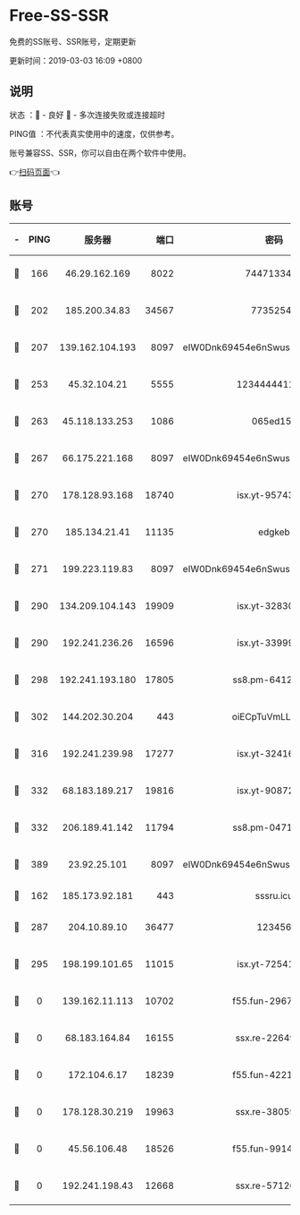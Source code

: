 # Free-SS-SSR

免费的SS账号、SSR账号，定期更新

更新时间：2019-03-03 16:09 +0800

## 说明

状态     ：🙂 - 良好 🙁 - 多次连接失败或连接超时

PING值   ：不代表真实使用中的速度，仅供参考。

账号兼容SS、SSR，你可以自由在两个软件中使用。

👉[扫码页面](https://liesauer.github.io/free-ss-ssr.github.io/)👈

## 账号

|-|PING|服务器|端口|密码|加密方式|区域|
|:----:|:----:|:-----:|-----:|:----:|:----:|:----:|
|🙂|166|46.29.162.169|8022|7447133485|aes-256-cfb|RU|
|🙂|202|185.200.34.83|34567|77352549|aes-256-cfb|US|
|🙂|207|139.162.104.193|8097|eIW0Dnk69454e6nSwuspv9DmS201tQ0D|aes-256-cfb|JP|
|🙂|253|45.32.104.21|5555|1234444411111|aes-256-cfb|SG|
|🙂|263|45.118.133.253|1086|065ed15a|aes-256-cfb|SG|
|🙂|267|66.175.221.168|8097|eIW0Dnk69454e6nSwuspv9DmS201tQ0D|aes-256-cfb|US|
|🙂|270|178.128.93.168|18740|isx.yt-95743585|aes-256-cfb|SG|
|🙂|270|185.134.21.41|11135|edgkeb|aes-256-cfb|GB|
|🙂|271|199.223.119.83|8097|eIW0Dnk69454e6nSwuspv9DmS201tQ0D|aes-256-cfb|US|
|🙂|290|134.209.104.143|19909|isx.yt-32830951|aes-256-cfb|SG|
|🙂|290|192.241.236.26|16596|isx.yt-33999911|aes-256-cfb|US|
|🙂|298|192.241.193.180|17805|ss8.pm-64125416|aes-256-cfb|US|
|🙂|302|144.202.30.204|443|oiECpTuVmLLxk4Ts|aes-256-cfb|US|
|🙂|316|192.241.239.98|17277|isx.yt-32416797|aes-256-cfb|US|
|🙂|332|68.183.189.217|19816|isx.yt-90872809|aes-256-cfb|SG|
|🙂|332|206.189.41.142|11794|ss8.pm-04714048|aes-256-cfb|SG|
|🙂|389|23.92.25.101|8097|eIW0Dnk69454e6nSwuspv9DmS201tQ0D|aes-256-cfb|US|
|🙂|162|185.173.92.181|443|sssru.icu|rc4-md5|RU|
|🙂|287|204.10.89.10|36477|123456|aes-256-cfb|US|
|🙂|295|198.199.101.65|11015|isx.yt-72541934|aes-256-cfb|US|
|🙁|0|139.162.11.113|10702|f55.fun-29670357|aes-256-cfb|SG|
|🙁|0|68.183.164.84|16155|ssx.re-22649975|aes-256-cfb|US|
|🙁|0|172.104.6.17|18239|f55.fun-42215388|aes-256-cfb|US|
|🙁|0|178.128.30.219|19963|ssx.re-38059687|aes-256-cfb|SG|
|🙁|0|45.56.106.48|18526|f55.fun-99140423|aes-256-cfb|US|
|🙁|0|192.241.198.43|12668|ssx.re-57120332|aes-256-cfb|US|
